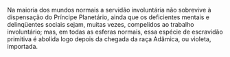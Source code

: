 ﻿Na maioria dos mundos normais a servidão involuntária não sobrevive à dispensação do Príncipe Planetário, ainda que os deficientes mentais e delinqüentes sociais sejam, muitas vezes, compelidos ao trabalho involuntário; mas, em todas as esferas normais, essa espécie de escravidão primitiva é abolida logo depois da chegada da raça Adâmica, ou violeta, importada.